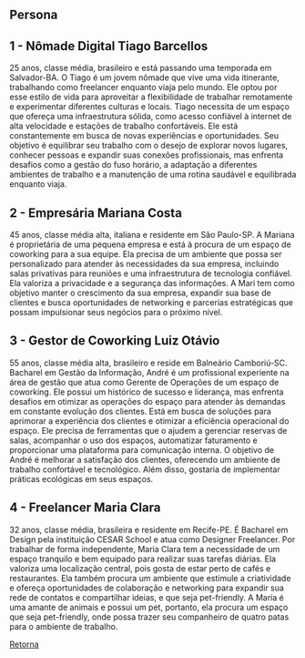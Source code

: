 ## Persona
## 1 - Nômade Digital Tiago Barcellos
25 anos, classe média, brasileiro e está passando uma temporada em Salvador-BA. O Tiago é um jovem nômade que vive uma vida itinerante, trabalhando como freelancer enquanto viaja pelo mundo. Ele optou por esse estilo de vida para aproveitar a flexibilidade de trabalhar remotamente e experimentar diferentes culturas e locais. Tiago necessita de um espaço que ofereça uma infraestrutura sólida, como acesso confiável à internet de alta velocidade e estações de trabalho confortáveis. Ele está constantemente em busca de novas experiências e oportunidades. Seu objetivo é equilibrar seu trabalho com o desejo de explorar novos lugares, conhecer pessoas e expandir suas conexões profissionais, mas enfrenta desafios como a gestão do fuso horário, a adaptação a diferentes ambientes de trabalho e a manutenção de uma rotina saudável e equilibrada enquanto viaja.

## 2 - Empresária Mariana Costa
45 anos, classe média alta, italiana e residente em São Paulo-SP. A Mariana é proprietária de uma pequena empresa e está à procura de um espaço de coworking para a sua equipe. Ela precisa de um ambiente que possa ser personalizado para atender às necessidades da sua empresa, incluindo salas privativas para reuniões e uma infraestrutura de tecnologia confiável. Ela valoriza a privacidade e a segurança das informações. A Mari tem como objetivo manter o crescimento da sua empresa, expandir sua base de clientes e busca oportunidades de networking e parcerias estratégicas que possam impulsionar seus negócios para o próximo nível.

## 3 - Gestor de Coworking Luiz Otávio
55 anos, classe média alta, brasileiro e reside em Balneário Camboriú-SC. Bacharel em Gestão da Informação, André é um profissional experiente na área de gestão que atua como Gerente de Operações de um espaço de coworking. Ele possui um histórico de sucesso e liderança, mas enfrenta desafios em otimizar as operações do espaço para atender às demandas em constante evolução dos clientes. Está em busca de soluções para aprimorar a experiência dos clientes e otimizar a eficiência operacional do espaço. Ele precisa de ferramentas que o ajudem a gerenciar reservas de salas, acompanhar o uso dos espaços, automatizar faturamento e proporcionar uma plataforma para comunicação interna. O objetivo de André é melhorar a satisfação dos clientes, oferecendo um ambiente de trabalho confortável e tecnológico. Além disso, gostaria de implementar práticas ecológicas em seus espaços.

## 4 - Freelancer Maria Clara
32 anos, classe média, brasileira e residente em Recife-PE. É Bacharel em Design pela instituição CESAR School e atua como Designer Freelancer. Por trabalhar de forma independente, Maria Clara tem a necessidade de um espaço tranquilo e bem equipado para realizar suas tarefas diárias. Ela valoriza uma localização central, pois gosta de estar perto de cafés e restaurantes. Ela também procura um ambiente que estimule a criatividade e ofereça oportunidades de colaboração e networking para expandir sua rede de contatos e compartilhar ideias, e que seja pet-friendly. A Maria é uma amante de animais e possui um pet, portanto, ela procura um espaço que seja pet-friendly, onde possa trazer seu companheiro de quatro patas para o ambiente de trabalho.

[Retorna](../README.md)
